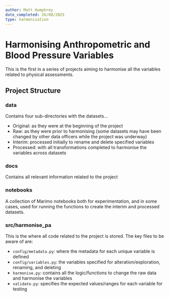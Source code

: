 ```yaml
---
author: Matt Humphrey
date_completed: 26/08/2025
type: harmonisation
---
```


# Harmonising Anthropometric and Blood Pressure Variables

This is the first in a series of projects aiming to harmonise all the variables related to physical assessments.

## Project Structure

### data

Contains four sub-directories with the datasets...
- Original: as they were at the beginning of the project
- Raw: as they were prior to harmonising (some datasets may have been changed by other data officers while the project was underway)
- Interim: processed initially to rename and delete specified variables
- Processed: with all transformations completed to harmonise the variables across datasets

### docs

Contains all relevant information related to the project

### notebooks

A collection of Marimo notebooks both for experimentation, and in some cases, used for running the functions to create the interim and processed datasets.

### src/harmonise_pa

This is the where all code related to the project is stored.
The key files to be aware of are:
- `config/metadata.py`: where the metadata for each unique variable is defined
- `config/variables.py`: the variables specified for alteration/exploration, renaming, and deleting
- `harmonise.py`: contains all the logic/functions to change the raw data and harmonise the variables
- `validate.py`: specifies the expected values/ranges for each variable for testing
